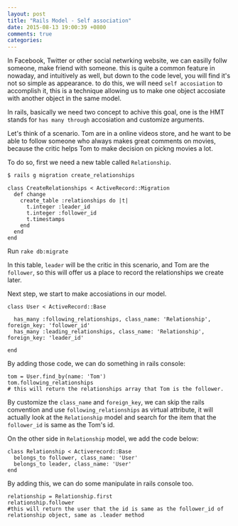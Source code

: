 ```yaml
---
layout: post
title: "Rails Model - Self association"
date: 2015-08-13 19:00:39 +0800
comments: true
categories: 
---
```

In Facebook, Twitter or other social netwrking website, we can easilly follw someone, make friend with someone. this is quite a common feature in nowaday, and intuitively as well, but down to the code level, you will find it's not so simple as appearance. to do this, we will need `self accosiation` to accomplish it, this is a technique allowing us to make one object accosiate with another object in the same model.

In rails, basically we need two concept to achive this goal, one is the HMT stands for `has many through` accosiation and customize arguments.

<!-- more -->

Let's think of a scenario. Tom are in a online videos store, and he want to be able to follow someone who always makes great comments on movies, because the critic helps Tom to make decision on pickng movies a lot.

To do so, first we need a new table called `Relationship`.

```ruby
$ rails g migration create_relationships
```

```
class CreateRelationships < ActiveRecord::Migration
  def change
    create_table :relationships do |t|
      t.integer :leader_id
      t.integer :follower_id
      t.timestamps
    end
  end
end
```

Run `rake db:migrate`

In this table, `leader` will be the critic in this scenario, and Tom are the `follower`, so this will offer us a place to record the relationships we create later.

Next step, we start to make accosiations in our model.

```
class User < ActiveRecord::Base

  has_many :following_relationships, class_name: 'Relationship', foreign_key: 'follower_id'
  has_many :leading_relationships, class_name: 'Relationship', foreign_key: 'leader_id'

end
```

By adding those code, we can do something in rails console:

```
tom = User.find_by(name: 'Tom')
tom.following_relationships
# this will return the relationships array that Tom is the follower.
```

By customize the `class_name` and `foreign_key`, we can skip the rails convention and use `following_relationships` as virtual attribute, it will actually look at the `Relationship` model and search for the item that the `follower_id` is same as the Tom's id.

On the other side in `Relationship` model, we add the code below:
```
class Relationship < Activerecord::Base
  belongs_to follower, class_name: 'User'
  belongs_to leader, class_name: 'User'
end
```

By adding this, we can do some manipulate in rails console too.

```
relationship = Relationship.first
relationship.follower
#this will return the user that the id is same as the follower_id of relationship object, same as .leader method
```